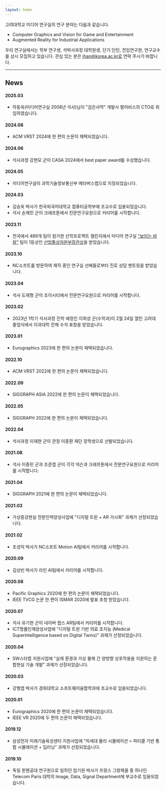 ```yaml
---
layout: home
---
```


고려대학교 미디어 연구실의 연구 분야는 다음과 같습니다.
* Computer Graphics and Vision for Game and Entertainment
* Augmented Reality for Industrial Applications

우리 연구실에서는 학부 연구생, 석박사과정 대학원생, 단기 인턴, 전임연구원, 연구교수를 상시 모집하고 있습니다.
관심 있는 분은 jhan@korea.ac.kr로 연락 주시기 바랍니다.

<hr>

## News


#### 2025.03
* 하동욱(미디어연구실 2008년 석사)님이 "검은사막" 개발사 펄어비스의 CTO로 취임하였습니다. 

#### 2024.08
* ACM VRST 2024에 한 편의 논문이 채택되었습니다.

#### 2024.06
* 석사과정 강현모 군이 CASA 2024에서 best paper award를 수상했습니다.

#### 2024.05
* 미디어연구실이 과학기술정보통신부 메타버스랩으로 지정되었습니다.

#### 2024.03
* 김승욱 박사가 한국외국어대학교 컴퓨터공학부에 조교수로 임용되었습니다.
* 석사 손재민 군이 크래프톤에서 전문연구요원으로 커리어를 시작합니다.

#### 2023.11
* 전국에서 489개 팀이 참가한 산학프로젝트 챌린지에서 미디어 연구실 ["보이는 바람"](https://www.youtube.com/watch?v=CEkVu0DV_yg) 팀이 1등상인 [산업통상자원부장관상](/awards/20240430.mp4)을 받았습니다.

#### 2023.10
* NC소프트를 방문하여 재직 중인 연구실 선배들로부터 진로 상담 멘토링을 받았습니다.

#### 2023.04
* 석사 도재형 군이 조이시티에서 전문연구요원으로 커리어를 시작합니다.

#### 2023.02
* 2023년 1학기 석사과정 진학 예정인 이희성 군(수학과)이 2월 24일 열린 고려대 졸업식에서 이과대학 전체 수석 표창을 받았습니다.

#### 2023.01
* Eurographics 2023에 한 편의 논문이 채택되었습니다.

#### 2022.10
* ACM VRST 2022에 한 편의 논문이 채택되었습니다.

#### 2022.09
* SIGGRAPH ASIA 2022에 한 편의 논문이 채택되었습니다.

#### 2022.05
* SIGGRAPH 2022에 한 편의 논문이 채택되었습니다.

#### 2022.04
* 석사과정 이재현 군이 관정 이종환 재단 장학생으로 선발되었습니다.

#### 2021.08
* 석사 이종민 군과 조준엽 군이 각각 넥슨과 크래프톤에서 전문연구요원으로 커리어를 시작합니다.

#### 2021.04
* SIGGRAPH 2021에 한 편의 논문이 채택되었습니다.

#### 2021.03
* 가상증강현실 전문인력양성사업에 "디지털 트윈 + AR 가시화" 과제가 선정되었습니다.

#### 2021.02
* 조성익 박사가 NC소프트 Motion AI팀에서 커리어를 시작합니다.

#### 2020.09
* 김상빈 박사가 라인 AI팀에서 커리어를 시작합니다.

#### 2020.08
* Pacific Graphics 2020에 한 편의 논문이 채택되었습니다.
* IEEE TVCG 논문 한 편이 ISMAR 2020에 발표 초청 받았습니다.

#### 2020.07
* 석사 유기현 군이 네이버 랩스 AR팀에서 커리어를 시작합니다.
* ICT명품인재양성사업에 "디지털 트윈 기반 의료 초지능 (Medical Superintelligence based on Digital Twins)" 과제가 선정되었습니다.

#### 2020.04
* SW스타랩 지원사업에 "실제 환경과 가상 물체 간 양방향 상호작용을 지원하는 혼합현실 기술 개발" 과제가 선정되었습니다.

#### 2020.03
* 강형엽 박사가 경희대학교 소프트웨어융합학과에 조교수로 임용되었습니다.

#### 2020.01
* Eurographics 2020에 한 편의 논문이 채택되었습니다.
* IEEE VR 2020에 두 편의 논문이 채택되었습니다.

#### 2019.12
* 삼성전자 미래기술육성센터 지원사업에 “차세대 물리 시뮬레이션 = 파티클 기반 통합 시뮬레이션 + 딥러닝” 과제가 선정되었습니다.

#### 2019.10
* 독일 뮌헨공대 연구원으로 일하던 엄기원 박사가 프랑스 그랑제꼴 중 하나인 Telecom Paris 대학의 Image, Data, Signal Department에 부교수로 임용되었습니다.
